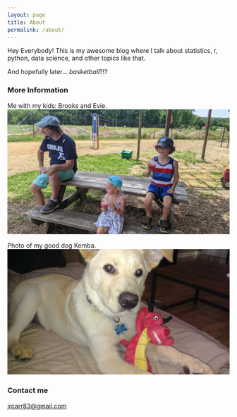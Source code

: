 ```yaml
---
layout: page
title: About
permalink: /about/
---
```


Hey Everybody! This is my awesome blog where I talk about statistics, r, python, data science, and other topics like that. 

And hopefully later... *basketball*?!?

### More Information

Me with my kids: Brooks and Evie.
![](images/fam.jpg)

Photo of my good dog Kemba.
![](images/kemba.jpg)

### Contact me

[jrcarr83@gmail.com](mailto:jrcarr83@gmail.com)

